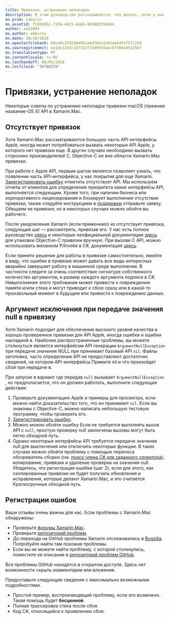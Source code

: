 ```yaml
---
title: Привязки, устранение неполадок
description: В этом руководстве рассказывается, что делать, если у вас возникли трудности, привязка цель библиотеки. В частности в нем описывается отсутствует привязка, аргумент исключения при передаче значения null привязки и ошибках.
ms.prod: xamarin
ms.assetid: 7C65A55C-71FA-46C5-A1B4-955B82559844
author: asb3993
ms.author: amburns
ms.date: 10/19/2016
ms.openlocfilehash: b0ce6c3792d6495cabdf8acdab1a644fe75f1219
ms.sourcegitcommit: ea1dc12a3c2d7322f234997daacbfdb6ad542507
ms.translationtype: MT
ms.contentlocale: ru-RU
ms.lasthandoff: 06/05/2018
ms.locfileid: "34780239"
---
```

# <a name="binding-troubleshooting"></a>Привязки, устранение неполадок

Некоторые советы по устранению неполадок привязки macOS (прежнее название-OS X) API в Xamarin.Mac.

## <a name="missing-bindings"></a>Отсутствует привязок

Хотя Xamarin.Mac рассматриваются большую часть API-интерфейсы Apple, иногда может потребоваться вызвать некоторые API Apple, у которого нет привязки еще. В других случаях необходимо вызвать сторонних производителей C, Objective-C ее вне области Xamarin.Mac привязки.

При работе с Apple API, первым шагом является позволяет узнать, что появлении часть API-интерфейса, у нас покрытия для еще Xamarin. [Зарегистрировать ошибку](#reporting-bugs) отметить отсутствует API. Мы используем отчеты от клиентов для определения приоритета какие интерфейсы API, выполняется следующим. Кроме того, при наличии бизнеса или корпоративного лицензирования и блокирует выполнение отсутствие привязки, также следуйте инструкциям в [поддержки](http://xamarin.com/support) отправьте заявку. Обещаем не привязки, но в некоторых случаях можно обойти вы рабочего.

После уведомления Xamarin (если применимо) из отсутствует привязка, следующий шаг — рассмотреть, привязав его. У нас есть полное руководство [здесь](~/cross-platform/macios/binding/overview.md) и некоторые неофициальной документации [здесь](http://brendanzagaeski.appspot.com/xamarin/0002.html) для упаковки Objective-C привязки вручную. При вызове C API, можно использовать механизм P/Invoke в C#, документация [здесь](http://www.mono-project.com/docs/advanced/pinvoke/).

Если принято решение для работы в привязке самостоятельно, имейте в виду, что ошибки в привязке может давать все виды интересных аварийно завершает работу в машинной среде выполнения. В частности следите за очень соответствие сигнатуре собственного количество аргументов, и размер каждого аргумента подписи в C#. Невыполнение этого требования может привести к повреждению памяти и/или стека и могут приводит к сбою сразу или в какой-то произвольный момент в будущем или привести к повреждению данных.

## <a name="argument-exceptions-when-passing-null-to-a-binding"></a>Аргумент исключения при передаче значения null в привязку

Хотя Xamarin подходит для обеспечения высокого уровня качества и хорошо проверенное привязки для API Apple, иногда ошибки и ошибки накладной в. Наиболее распространенные проблемы, вы можете столкнуться является интерфейсом API генерации `ArgumentNullException` при передаче значения NULL при принимает базовый API `nil`. Файлы заголовка, часто определение API не предоставляют достаточно сведений, на котором API-интерфейсы Примите nil и что произойдет сбой при передаче в.

При запуске в вариант где передав `null` вызывает `ArgumentNullException` , но предполагается, что он должен работать, выполните следующие действия:

1. Проверьте документацию Apple и примеры для просмотра, если можно найти доказательство того, что он принимает `nil`. Если вы знакомы с Objective-C, можно написать небольшую тестовую программу, чтобы проверить его.
2. [Зарегистрировать ошибку](#reporting-bugs).
3. Можно можно обойти ошибку Если не требуется выполнять вызов API с `null`, простую проверку null заключены вызовы могут быть легко обходной путь.
4. Однако некоторые интерфейсы API требуется передаче значения null для выключения или отключить некоторые функции. В таких случаях можно обойти проблему с помощью переноса обозреватель сборки (см. [поиск члена C# для заданного селектора](~/mac/app-fundamentals/mac-apis.md#finding_selector)), копирование, привязки и удаление проверки на значения null. Убедитесь, что регистрация ошибки (шаг 2), если для этого, как скопированные привязки не будет получать обновления и исправления, которые делают Xamarin.Mac, и это считается Краткосрочные обходной путь.

<a name="reporting-bugs"/>

## <a name="reporting-bugs"></a>Регистрации ошибок

Ваши отзывы очень важны для нас. Если проблемы с Xamarin.Mac обнаружены:

- Проверьте [форумы Xamarin.Mac](https://forums.xamarin.com/categories/mac).
- Проверьте [репозиторий проблем](https://github.com/xamarin/xamarin-macios/issues). 
- До перехода на GitHub проблемы Xamarin отслеживались в [Bugzilla](https://bugzilla.xamarin.com/describecomponents.cgi). Попробуйте найти там похожие проблемы.
- Если вы не можете найти проблему, с которой столкнулись, поместите ее описание в [репозиторий проблем GitHub](https://github.com/xamarin/xamarin-macios/issues/new).

Все проблемы GitHub находятся в открытом доступе. Здесь нет возможности скрыть комментарии или вложения. 

Предоставьте следующие сведения с максимально возможными подробностями.

- Простой пример, воспроизводящий проблему, если это возможно. Такая помощь будет **бесценной**. 
- Полная трассировка стека после сбоя.
- Код C#, относящийся к проявлению сбоя. 
